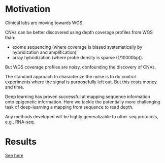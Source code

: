 # Motivation

Clinical labs are moving towards WGS. 

CNVs can be better discovered using depth coverage profiles from WGS than:  
* exome sequencing (where coverage is biased systematically by hybridization and amplification) 
* array hybridization (where probe density is sparse (1/10000bp)). 

But WGS coverage profiles are noisy, confounding the discovery of CNVs. 

The standard approach to characterize the noise is to do control experiments 
where the signal is purposefully left out.  But this costs money and time. 

Deep learning has proven successful at mapping sequence information onto 
epigenetic information. Here we tackle the potentially more challenging 
task of deep-learning a mapping from sequence to read depth. 

Any methods developed will be highly generalizable to other seq protocols, e.g., RNA-seq. 

# Results 

[See here](http://nbviewer.jupyter.org/github/petermchale/denoising_coverage_profiles/blob/master/analysis.ipynb)




